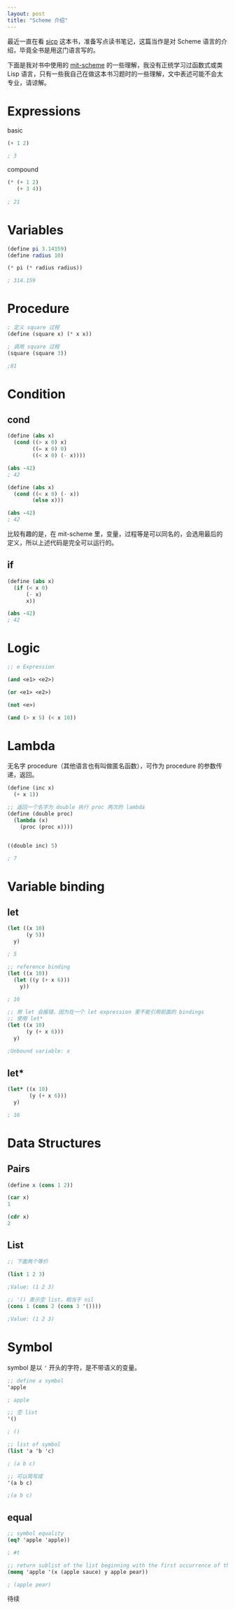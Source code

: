 ```yaml
---
layout: post
title: "Scheme 介绍"
---
```


最近一直在看 [sicp](http://sarabander.github.io/sicp/html/index.xhtml) 这本书，准备写点读书笔记，这篇当作是对 Scheme 语言的介绍，毕竟全书是用这门语言写的。

下面是我对书中使用的 [mit-scheme](https://www.gnu.org/software/mit-scheme/) 的一些理解，我没有正统学习过函数式或类 Lisp 语言，只有一些我自己在做这本书习题时的一些理解，文中表述可能不会太专业，请谅解。

# Expressions

basic

```scheme
(+ 1 2)

; 3
```

compound


```scheme
(* (+ 1 2)
   (+ 3 4))
   
; 21

```

# Variables

```scheme
(define pi 3.14159)
(define radius 10)

(* pi (* radius radius))

; 314.159

```

# Procedure

```scheme
; 定义 square 过程
(define (square x) (* x x))

; 调用 square 过程
(square (square 3))

;81
````

# Condition

## cond

```scheme
(define (abs x)
  (cond ((> x 0) x)
        ((= x 0) 0)
        ((< x 0) (- x))))

(abs -42)
; 42

(define (abs x)
  (cond ((< x 0) (- x))
        (else x)))

(abs -42)
; 42

```
 
比较有趣的是，在 mit-scheme 里，变量，过程等是可以同名的，会选用最后的定义，所以上述代码是完全可以运行的。

## if

```scheme
(define (abs x)
  (if (< x 0)
      (- x)
      x))

(abs -42) 
; 42

```

# Logic

```scheme
;; e Expression

(and <e1> <e2>)

(or <e1> <e2>)

(not <e>)

(and (> x 5) (< x 10))
```

# Lambda

无名字 procedure（其他语言也有叫做匿名函数），可作为 procedure 的参数传递，返回。

```scheme
(define (inc x)
  (+ x 1))

;; 返回一个名字为 double 执行 proc 两次的 lambda
(define (double proc)
  (lambda (x)
    (proc (proc x))))


((double inc) 5)   

; 7
```

# Variable binding

## let

```scheme
(let ((x 10)
      (y 5))
  y)

; 5

;; reference binding
(let ((x 10))
  (let ((y (+ x 6)))
    y)) 
    
; 16

;; 用 let 会报错，因为在一个 let expression 里不能引用前面的 bindings
;; 使用 let*
(let ((x 10)
      (y (+ x 6)))
  y)
  
;Unbound variable: x
```
## let*

```scheme
(let* ((x 10)                                                                                                    
       (y (+ x 6)))
  y)

; 16
````

# Data Structures

## Pairs

```scheme
(define x (cons 1 2))

(car x)
1

(cdr x)
2
```

## List

```scheme
;; 下面两个等价

(list 1 2 3)

;Value: (1 2 3)
 
;; '() 表示空 list，相当于 nil
(cons 1 (cons 2 (cons 3 '())))

;Value: (1 2 3)
```

# Symbol

symbol 是以 `'` 开头的字符，是不带语义的变量。

```scheme
;; define a symbol
'apple

; apple

;; 空 list
'() 

; ()

;; list of symbol
(list 'a 'b 'c) 

; (a b c)

;; 可以简写成
'(a b c)

;(a b c)
```

## equal
```scheme
;; symbol equality
(eq? 'apple 'apple))

; #t

;; return sublist of the list beginning with the first occurrence of the symbol
(memq 'apple '(x (apple sauce) y apple pear)) 

; (apple pear)
```

待续 